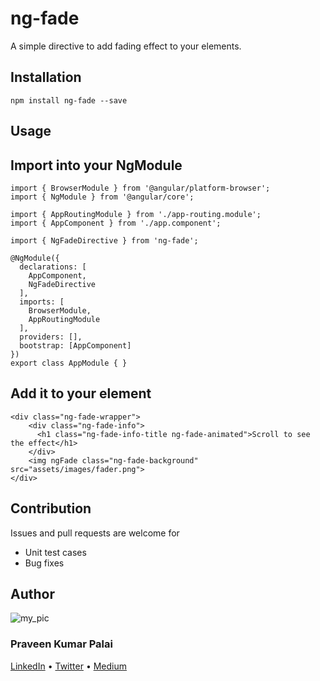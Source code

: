 # ng-fade
A simple directive to add fading effect to your elements.

## Installation

```
npm install ng-fade --save
```

## Usage

## Import into your NgModule

```
import { BrowserModule } from '@angular/platform-browser';
import { NgModule } from '@angular/core';

import { AppRoutingModule } from './app-routing.module';
import { AppComponent } from './app.component';

import { NgFadeDirective } from 'ng-fade';

@NgModule({
  declarations: [
    AppComponent,
    NgFadeDirective
  ],
  imports: [
    BrowserModule,
    AppRoutingModule
  ],
  providers: [],
  bootstrap: [AppComponent]
})
export class AppModule { }

```

## Add it to your element 

```
<div class="ng-fade-wrapper">
    <div class="ng-fade-info">
      <h1 class="ng-fade-info-title ng-fade-animated">Scroll to see the effect</h1>
    </div>
    <img ngFade class="ng-fade-background" src="assets/images/fader.png">
</div>
```


## Contribution

Issues and pull requests are welcome for

* Unit test cases
* Bug fixes

## Author
![my_pic](https://avatars2.githubusercontent.com/u/30167153?s=460&v=4)

[](https://avatars2.githubusercontent.com/u/30167153?s=460&v=4)
### Praveen Kumar Palai

[LinkedIn](https://www.linkedin.com/in/praveenkumarpalai/) &bull; [Twitter](https://twitter.com/PraveenPalai) &bull; [Medium](https://medium.com/@praveenkumarpalai)